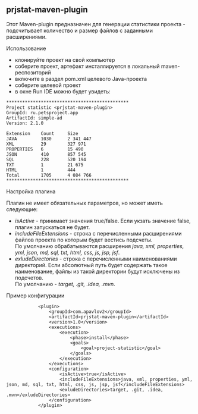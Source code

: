 ## prjstat-maven-plugin  
  

Этот Maven-plugin предназначен для генерации статистики проекта - подсчитывает количество и размер файлов с заданными расширениями.    

Использование  
- клонируйте проект на свой компьютер
- соберите проект, артефакт инсталлируется в локальный maven-респозиторий
- включите в раздел <build> pom.xml целевого Java-проекта
- соберите целевой проект
- в окне Run IDE можно будет увидеть:

```
**********************************************
Project statistic <prjstat-maven-plugin>
GroupId: ru.petsproject.app
ArtifactId: simple-ad
Version: 2.1.0

Extension    Count     Size        
JAVA         1030      2 341 447   
XML          29        327 971     
PROPERTIES   6         15 490      
JSON         410       857 545     
SQL          228       520 194     
TXT          1         21 675      
HTML         1         444         
Total        1705      4 084 766   
**********************************************

```

Настройка плагина  
  
Плагин не имеет обязательных параметров, но может иметь следующие:  
- *isActive* - принимает значения true/false. Если укзать значение false, плагин запускаться не будет.
- *includeFileExtensions* - строка с перечисленными расширениями файлов проекта по которым будет вестись подсчеты.  
По умолчанию обрабатываются расширения *java, xml, properties, yml, json, md, sql, txt, html, css, js, jsp, jsf*.  
- *exludeDirectories* - строка с перечисленными наименованиями директорий. Если абсолютный путь будет содержать такое наименование, файлы из такой директории будут исключены из подсчетов.  
По умолчанию - *target, .git, .idea, .mvn*.

Пример конфигурации  

```
            <plugin>
                <groupId>com.apavlov2</groupId>
                <artifactId>prjstat-maven-plugin</artifactId>
                <version>1.0</version>
                <executions>
                    <execution>
                        <phase>install</phase>
                        <goals>
                            <goal>project-statistic</goal>
                        </goals>
                    </execution>
                </executions>
                <configuration>
                    <isActive>true</isActive>
                    <includeFileExtensions>java, xml, properties, yml, json, md, sql, txt, html, css, js, jsp, jsf</includeFileExtensions>
                    <exludeDirectories>target, .git, .idea, .mvn</exludeDirectories>
                </configuration>
            </plugin>
```  
  

